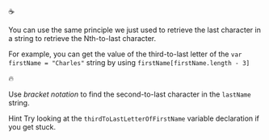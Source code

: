 :coffee:

You can use the same principle we just used to retrieve the last character in a string to retrieve the Nth-to-last character.

For example, you can get the value of the third-to-last letter of the `var firstName = "Charles"` string by using `firstName[firstName.length - 3]`

:fire:

Use _bracket notation_ to find the second-to-last character in the `lastName` string.

Hint
Try looking at the `thirdToLastLetterOfFirstName` variable declaration if you get stuck.

